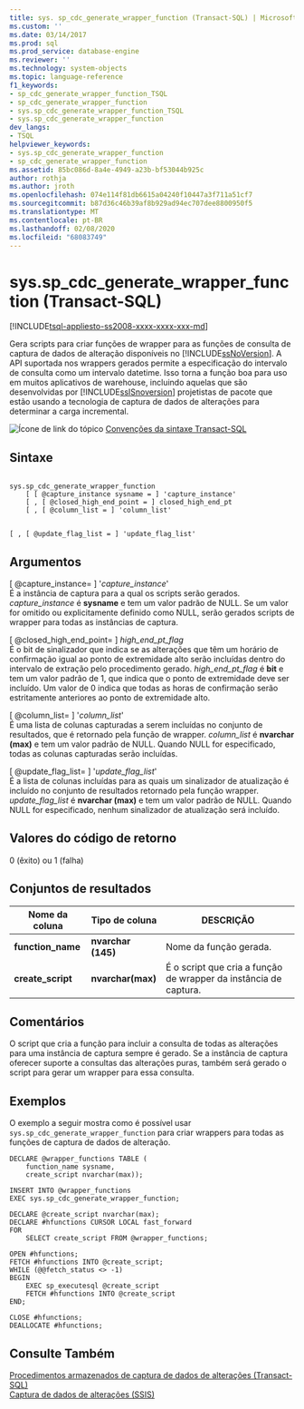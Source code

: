```yaml
---
title: sys. sp_cdc_generate_wrapper_function (Transact-SQL) | Microsoft Docs
ms.custom: ''
ms.date: 03/14/2017
ms.prod: sql
ms.prod_service: database-engine
ms.reviewer: ''
ms.technology: system-objects
ms.topic: language-reference
f1_keywords:
- sp_cdc_generate_wrapper_function_TSQL
- sp_cdc_generate_wrapper_function
- sys.sp_cdc_generate_wrapper_function_TSQL
- sys.sp_cdc_generate_wrapper_function
dev_langs:
- TSQL
helpviewer_keywords:
- sys.sp_cdc_generate_wrapper_function
- sp_cdc_generate_wrapper_function
ms.assetid: 85bc086d-8a4e-4949-a23b-bf53044b925c
author: rothja
ms.author: jroth
ms.openlocfilehash: 074e114f81db6615a04240f10447a3f711a51cf7
ms.sourcegitcommit: b87d36c46b39af8b929ad94ec707dee8800950f5
ms.translationtype: MT
ms.contentlocale: pt-BR
ms.lasthandoff: 02/08/2020
ms.locfileid: "68083749"
---
```

# <a name="syssp_cdc_generate_wrapper_function-transact-sql"></a>sys.sp_cdc_generate_wrapper_function (Transact-SQL)
[!INCLUDE[tsql-appliesto-ss2008-xxxx-xxxx-xxx-md](../../includes/tsql-appliesto-ss2008-xxxx-xxxx-xxx-md.md)]

  Gera scripts para criar funções de wrapper para as funções de consulta de captura de dados de alteração disponíveis no [!INCLUDE[ssNoVersion](../../includes/ssnoversion-md.md)]. A API suportada nos wrappers gerados permite a especificação do intervalo de consulta como um intervalo datetime. Isso torna a função boa para uso em muitos aplicativos de warehouse, incluindo aquelas que são desenvolvidas por [!INCLUDE[ssISnoversion](../../includes/ssisnoversion-md.md)] projetistas de pacote que estão usando a tecnologia de captura de dados de alterações para determinar a carga incremental.  
  
 ![Ícone de link do tópico](../../database-engine/configure-windows/media/topic-link.gif "Ícone de link do tópico") [Convenções da sintaxe Transact-SQL](../../t-sql/language-elements/transact-sql-syntax-conventions-transact-sql.md)  
  
## <a name="syntax"></a>Sintaxe  
  
```  
  
sys.sp_cdc_generate_wrapper_function  
    [ [ @capture_instance sysname = ] 'capture_instance'  
    [ , [ @closed_high_end_point = ] closed_high_end_pt  
    [ , [ @column_list = ] 'column_list'  
```  
  
```  
  
[ , [ @update_flag_list = ] 'update_flag_list'  
```  
  
## <a name="arguments"></a>Argumentos  
 [ @capture_instance= ] '*capture_instance*'  
 É a instância de captura para a qual os scripts serão gerados. *capture_instance* é **sysname** e tem um valor padrão de NULL. Se um valor for omitido ou explicitamente definido como NULL, serão gerados scripts de wrapper para todas as instâncias de captura.  
  
 [ @closed_high_end_point= ] *high_end_pt_flag*  
 É o bit de sinalizador que indica se as alterações que têm um horário de confirmação igual ao ponto de extremidade alto serão incluídas dentro do intervalo de extração pelo procedimento gerado. *high_end_pt_flag* é **bit** e tem um valor padrão de 1, que indica que o ponto de extremidade deve ser incluído. Um valor de 0 indica que todas as horas de confirmação serão estritamente anteriores ao ponto de extremidade alto.  
  
 [ @column_list= ] '*column_list*'  
 É uma lista de colunas capturadas a serem incluídas no conjunto de resultados, que é retornado pela função de wrapper. *column_list* é **nvarchar (max)** e tem um valor padrão de NULL. Quando NULL for especificado, todas as colunas capturadas serão incluídas.  
  
 [ @update_flag_list= ] '*update_flag_list*'  
 É a lista de colunas incluídas para as quais um sinalizador de atualização é incluído no conjunto de resultados retornado pela função wrapper. *update_flag_list* é **nvarchar (max)** e tem um valor padrão de NULL. Quando NULL for especificado, nenhum sinalizador de atualização será incluído.  
  
## <a name="return-code-values"></a>Valores do código de retorno  
 0 (êxito) ou 1 (falha)  
  
## <a name="result-sets"></a>Conjuntos de resultados  
  
|Nome da coluna|Tipo de coluna|DESCRIÇÃO|  
|-----------------|-----------------|-----------------|  
|**function_name**|**nvarchar (145)**|Nome da função gerada.|  
|**create_script**|**nvarchar(max)**|É o script que cria a função de wrapper da instância de captura.|  
  
## <a name="remarks"></a>Comentários  
 O script que cria a função para incluir a consulta de todas as alterações para uma instância de captura sempre é gerado. Se a instância de captura oferecer suporte a consultas das alterações puras, também será gerado o script para gerar um wrapper para essa consulta.  
  
## <a name="examples"></a>Exemplos  
 O exemplo a seguir mostra como é possível usar `sys.sp_cdc_generate_wrapper_function` para criar wrappers para todas as funções de captura de dados de alteração.  
  
```  
DECLARE @wrapper_functions TABLE (  
    function_name sysname,  
    create_script nvarchar(max));  
  
INSERT INTO @wrapper_functions  
EXEC sys.sp_cdc_generate_wrapper_function;  
  
DECLARE @create_script nvarchar(max);  
DECLARE #hfunctions CURSOR LOCAL fast_forward  
FOR   
    SELECT create_script FROM @wrapper_functions;  
  
OPEN #hfunctions;  
FETCH #hfunctions INTO @create_script;  
WHILE (@@fetch_status <> -1)  
BEGIN  
    EXEC sp_executesql @create_script  
    FETCH #hfunctions INTO @create_script  
END;  
  
CLOSE #hfunctions;  
DEALLOCATE #hfunctions;  
```  
  
## <a name="see-also"></a>Consulte Também  
 [Procedimentos armazenados de captura de dados de alterações &#40;Transact-SQL&#41;](../../relational-databases/system-stored-procedures/change-data-capture-stored-procedures-transact-sql.md)   
 [Captura de dados de alterações &#40;SSIS&#41;](../../integration-services/change-data-capture/change-data-capture-ssis.md)  
  
  
